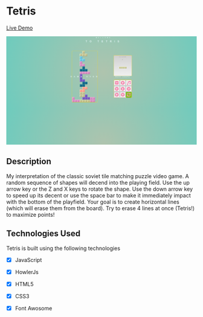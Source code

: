 # Tetris

[Live Demo](https://362627626.github.io/Tetris.github.io/)

![preview](https://github.com/362627626/Tetris.github.io/blob/master/preview.PNG)

## Description
My interpretation of the classic soviet tile matching puzzle video game.  A random sequence of shapes will decend into the playing field.  Use the up arrow key or the Z and X keys to rotate the shape.  Use the down arrow key to speed up its decent or use the space bar to make it immediately impact with the bottom of the playfield.  Your goal is to create horizontal lines (which will erase them from the board).  Try to erase 4 lines at once (Tetris!) to maximize points!

## Technologies Used

Tetris is built using the following technologies
- [X] JavaScript
- [X] HowlerJs
- [X] HTML5
- [X] CSS3
- [X] Font Awosome


